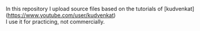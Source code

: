In this repository I upload source files based on the tutorials of [kudvenkat] (https://www.youtube.com/user/kudvenkat)  
I use it for practicing, not commercially.
